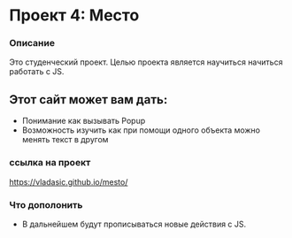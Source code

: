 # Проект 4: Место

### Описание
Это студенческий проект. Целью проекта является научиться начиться работать с JS. 

## Этот сайт может вам дать:
* Понимание как вызывать Popup 
* Возможность изучить как при помощи одного объекта можно менять текст в другом
### ссылка на проект
 https://vladasic.github.io/mesto/
### Что дополонить

* В дальнейшем будут прописываться новые действия с JS.


